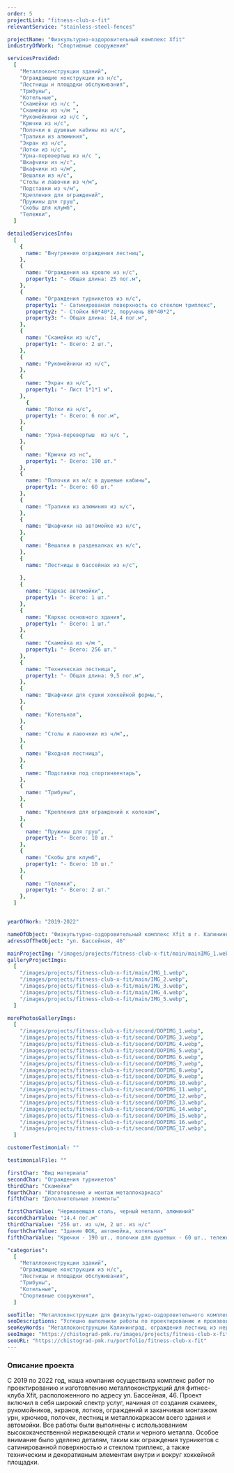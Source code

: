 ```yaml
---
order: 5
projectLink: "fitness-club-x-fit"
relevantService: "stainless-steel-fences"

projectName: "Физкультурно-оздоровительный комплекс Xfit"
industryOfWork: "Спортивные сооружения"

servicesProvided:
  [
    "Металлоконструкции зданий",
    "Ограждающие конструкции из н/с",
    "Лестницы и площадки обслуживания",
    "Трибуны",
    "Котельные",
    "Скамейки из н/с ",
    "Скамейки из ч/м ",
    "Рукомойники из н/с ",
    "Крючки из н/с",
    "Полочки в душевые кабины из н/с",
    "Трапики из алюминия",
    "Экран из н/с",
    "Лотки из н/с",
    "Урна-перевертыш из н/с ",
    "Шкафчики из н/с",
    "Шкафчики из ч/м",
    "Вешалки из н/с",
    "Столы и лавочки из ч/м",
    "Подставки из ч/м",
    "Крепления для ограждений",
    "Пружины для груш",
    "Скобы для клумб",
    "Тележки",
  ]

detailedServicesInfo:
  [
    {
      name: "Внутренние ограждения лестниц",
    },
    {
      name: "Ограждения на кровле из н/с",
      property1: "- Общая длина: 25 пог.м",
    },
    {
      name: "Ограждения турникетов из н/с",
      property1: "- Сатинированая поверхность со стеклом триплекс",
      property2: "- Стойки 60*40*2, поручень 80*40*2",
      property3: "- Общая длина: 14,4 пог.м",
    },
    {
      name: "Cкамейки из н/с",
      property1: "- Всего: 2 шт.",
    },
    {
      name: "Рукомойники из н/с",
    },
    {
      name: "Экран из н/с",
      property1: "- Лист 1*1*1 м",
    },
      {
      name: "Лотки из н/с",
      property1: "- Всего: 6 пог.м",
    },
    {
      name: "Урна-перевертыш  из н/с ",
    },
    {
      name: "Крючки из нс",
      property1: "- Всего: 190 шт."
    },
    {
      name: "Полочки из н/с в душевые кабины",
      property1: "- Всего: 60 шт."
    },
    {
      name: "Трапики из алюминия из н/с",
    },
    {
      name: "Шкафчики на автомойке из н/с",
    },
    {
      name: "Вешалки в раздевалках из н/с",
    },
    {
      name: "Лестницы в бассейнах из н/с",
      
    },
    {
      name: "Каркас автомойки",
      property1: "- Всего: 1 шт."
    },
    {
      name: "Каркас основного здания",
      property1: "- Всего: 1 шт."
    },
    {
      name: "Скамейка из ч/м ",
      property1: "- Всего: 256 шт."
    },
    {
      name: "Техническая лестница",
      property1: "- Общая длина: 9,5 пог.м",
    },
    {
      name: "Шкафчики для сушки хоккейной формы,",
    },
    {
      name: "Котельная",
    },
    {
      name: "Столы и лавочкии из ч/м",,
    },
    {
      name: "Входная лестница",
    },
    {
      name: "Подставки под спортинвентарь",
    },
    {
      name: "Трибуны",
    },
    {
      name: "Крепления для ограждений к колонам",
    },
    {
      name: "Пружины для груш",
      property1: "- Всего: 10 шт."
    },
    {
      name: "Скобы для клумб",
      property1: "- Всего: 10 шт."
    },
    {
      name: "Тележки",
      property1: "- Всего: 2 шт."
    },
  ]


yearOfWork: "2019-2022"

nameOfObject: "Физкультурно-оздоровительный комплекс Xfit в г. Калининград"
adressOfTheObject: "ул. Бассейная, 46"

mainProjectImg: "/images/projects/fitness-club-x-fit/main/mainIMG_1.webp"
galleryProjectImgs:
  [
    "/images/projects/fitness-club-x-fit/main/IMG_1.webp",
    "/images/projects/fitness-club-x-fit/main/IMG_2.webp",
    "/images/projects/fitness-club-x-fit/main/IMG_3.webp",
    "/images/projects/fitness-club-x-fit/main/IMG_4.webp",
    "/images/projects/fitness-club-x-fit/main/IMG_5.webp",
  ]

morePhotosGalleryImgs:
  [
    "/images/projects/fitness-club-x-fit/second/DOPIMG_1.webp",
    "/images/projects/fitness-club-x-fit/second/DOPIMG_3.webp",
    "/images/projects/fitness-club-x-fit/second/DOPIMG_4.webp",
    "/images/projects/fitness-club-x-fit/second/DOPIMG_5.webp",
    "/images/projects/fitness-club-x-fit/second/DOPIMG_6.webp",
    "/images/projects/fitness-club-x-fit/second/DOPIMG_7.webp",
    "/images/projects/fitness-club-x-fit/second/DOPIMG_8.webp",
    "/images/projects/fitness-club-x-fit/second/DOPIMG_9.webp",
    "/images/projects/fitness-club-x-fit/second/DOPIMG_10.webp",
    "/images/projects/fitness-club-x-fit/second/DOPIMG_11.webp",
    "/images/projects/fitness-club-x-fit/second/DOPIMG_12.webp",
    "/images/projects/fitness-club-x-fit/second/DOPIMG_13.webp",
    "/images/projects/fitness-club-x-fit/second/DOPIMG_14.webp",
    "/images/projects/fitness-club-x-fit/second/DOPIMG_15.webp",
    "/images/projects/fitness-club-x-fit/second/DOPIMG_16.webp",
    "/images/projects/fitness-club-x-fit/second/DOPIMG_17.webp",
  ]

customerTestimonial: ""

testimonialFile: ""

firstChar: "Вид материала"
secondChar: "Ограждения турникетов"
thirdChar: "Скамейки"
fourthChar: "Изготовление и монтаж металлокаркаса"
fifthChar: "Дополнительные элементы"

firstCharValue: "Нержавеющая сталь, черный металл, алюминий"
secondCharValue: "14.4 пог.м"
thirdCharValue: "256 шт. из ч/м, 2 шт. из н/с"
fourthCharValue: "Здание ФОК, автомойка, котельная"
fifthCharValue: "Крючки - 190 шт., полочки для душевых - 60 шт., тележки - 2 шт."

"categories":
  [
    "Металлоконструкции зданий",
    "Ограждающие конструкции из н/с",
    "Лестницы и площадки обслуживания",
    "Трибуны",
    "Котельные",
    "Спортивные сооружения",
  ]

seoTitle: "Металлоконструкции для физкультурно-оздоровительного комплекса Xfit | Чистоград ПМК"
seoDescriptions: "Успешно выполнили работы по проектированию и производству металлоконструкций для физкультурно-оздоровительного комплекса Xfit в Калининграде. Ограждения лестниц из н/с, ограждения кровли из н/с, металлокаркас здания, котельная, трибуны, скамейки из черного металла, столы из черного металла, лавочки из черного металла"
seoKeyWords: "Металлоконструкции Калининград, ограждения лестниц из нержавеющей стали Калининград, ограждения кровли из нержавеющей стали Калининград, металлокаркас здания Калининград, котельная Калининград, трибуны Калининград, скамейки из черного металла Калининград, столы из черного металла Калининград, лавочки из черного металла Калининград"
seoImage: "https://chistograd-pmk.ru/images/projects/fitness-club-x-fit/main/mainIMG_1.webp"
seoURL: "https://chistograd-pmk.ru/portfolio/fitness-club-x-fit"
---
```


### Описание проекта

С 2019 по 2022 год, наша компания осуществила комплекс работ по проектированию и изготовлению металлоконструкций для фитнес-клуба Xfit, расположенного по адресу ул. Бассейная, 46. Проект включил в себя широкий спектр услуг, начиная от создания скамеек, рукомойников, экранов, лотков, ограждений и заканчивая монтажом урн, крючков, полочек, лестниц и металлокаркасом всего здания и автомойки. 
Все работы были выполнены с использованием высококачественной нержавеющей стали и черного металла. Особое внимание было уделено деталям, таким как ограждения турникетов с сатинированной поверхностью и стеклом триплекс, а также техническим и декоративным элементам внутри и вокруг хоккейной площадки.

